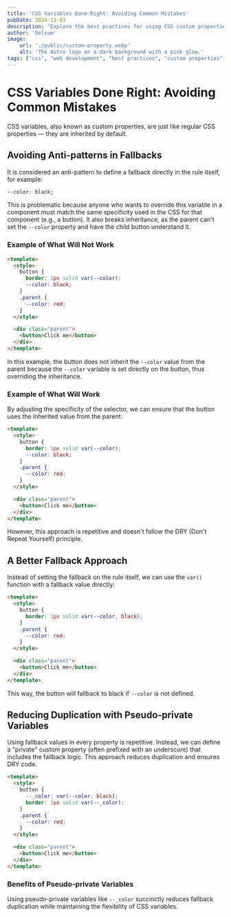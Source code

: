```yaml
---
title: 'CSS Variables Done Right: Avoiding Common Mistakes'
pubDate: 2024-11-03
description: 'Explore the best practices for using CSS custom properties, including how to handle inheritance and implement efficient fallbacks.'
author: 'Selvam'
image:
    url: './public/custom-property.webp'
    alt: 'The Astro logo on a dark background with a pink glow.'
tags: ["css", "web development", "best practices", "custom properties"]
---
```


# CSS Variables Done Right: Avoiding Common Mistakes

CSS variables, also known as custom properties, are just like regular CSS properties — they are inherited by default.

## Avoiding Anti-patterns in Fallbacks

It is considered an anti-pattern to define a fallback directly in the rule itself, for example:

```css
--color: black;
```

This is problematic because anyone who wants to override this variable in a component must match the same specificity used in the CSS for that component (e.g., a button). It also breaks inheritance, as the parent can't set the `--color` property and have the child button understand it.

### Example of What Will Not Work

```html
<template>
  <style>
    button {
      border: 1px solid var(--color);
      --color: black;
    }
    .parent {
      --color: red;
    }
  </style>

  <div class="parent">
    <button>Click me</button>
  </div>
</template>
```

In this example, the button does not inherit the `--color` value from the parent because the `--color` variable is set directly on the button, thus overriding the inheritance.

### Example of What Will Work

By adjusting the specificity of the selector, we can ensure that the button uses the inherited value from the parent:

```html
<template>
  <style>
    button {
      border: 1px solid var(--color);
      --color: black;
    }
    .parent {
      --color: red;
    }
  </style>

  <div class="parent">
    <button>Click me</button>
  </div>
</template>
```

However, this approach is repetitive and doesn't follow the DRY (Don't Repeat Yourself) principle.

## A Better Fallback Approach

Instead of setting the fallback on the rule itself, we can use the `var()` function with a fallback value directly:

```html
<template>
  <style>
    button {
      border: 1px solid var(--color, black);
    }
    .parent {
      --color: red;
    }
  </style>

  <div class="parent">
    <button>Click me</button>
  </div>
</template>
```

This way, the button will fallback to black if `--color` is not defined.

## Reducing Duplication with Pseudo-private Variables

Using fallback values in every property is repetitive. Instead, we can define a "private" custom property (often prefixed with an underscore) that includes the fallback logic. This approach reduces duplication and ensures DRY code.

```html
<template>
  <style>
    button {
      --_color: var(--color, black);
      border: 1px solid var(--_color);
    }
    .parent {
      --color: red;
    }
  </style>

  <div class="parent">
    <button>Click me</button>
  </div>
</template>
```

### Benefits of Pseudo-private Variables

Using pseudo-private variables like `--_color` succinctly reduces fallback duplication while maintaining the flexibility of CSS variables.
